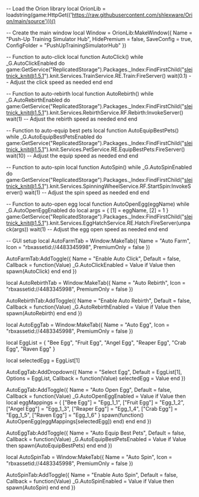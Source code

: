 -- Load the Orion library
local OrionLib = loadstring(game:HttpGet(('https://raw.githubusercontent.com/shlexware/Orion/main/source')))()

-- Create the main window
local Window = OrionLib:MakeWindow({
    Name = "Push-Up Training Simulator Hub",
    HidePremium = false,
    SaveConfig = true,
    ConfigFolder = "PushUpTrainingSimulatorHub"
})

-- Function to auto-click
local function AutoClick()
    while _G.AutoClickEnabled do
        game:GetService("ReplicatedStorage").Packages._Index:FindFirstChild("sleitnick_knit@1.5.1").knit.Services.TrainService.RE.Train:FireServer()
        wait(0.1) -- Adjust the click speed as needed
    end
end

-- Function to auto-rebirth
local function AutoRebirth()
    while _G.AutoRebirthEnabled do
        game:GetService("ReplicatedStorage").Packages._Index:FindFirstChild("sleitnick_knit@1.5.1").knit.Services.RebirthService.RF.Rebirth:InvokeServer()
        wait(1) -- Adjust the rebirth speed as needed
    end
end

-- Function to auto-equip best pets
local function AutoEquipBestPets()
    while _G.AutoEquipBestPetsEnabled do
        game:GetService("ReplicatedStorage").Packages._Index:FindFirstChild("sleitnick_knit@1.5.1").knit.Services.PetService.RE.EquipBestPets:FireServer()
        wait(10) -- Adjust the equip speed as needed
    end
end

-- Function to auto-spin
local function AutoSpin()
    while _G.AutoSpinEnabled do
        game:GetService("ReplicatedStorage").Packages._Index:FindFirstChild("sleitnick_knit@1.5.1").knit.Services.SpinningWheelService.RF.StartSpin:InvokeServer()
        wait(1) -- Adjust the spin speed as needed
    end
end

-- Function to auto-open egg
local function AutoOpenEgg(eggName)
    while _G.AutoOpenEggEnabled do
        local args = { [1] = eggName, [2] = 1 }
        game:GetService("ReplicatedStorage").Packages._Index:FindFirstChild("sleitnick_knit@1.5.1").knit.Services.EggHatchService.RE.Hatch:FireServer(unpack(args))
        wait(1) -- Adjust the egg open speed as needed
    end
end

-- GUI setup
local AutoFarmTab = Window:MakeTab({
    Name = "Auto Farm",
    Icon = "rbxassetid://4483345998",
    PremiumOnly = false
})

AutoFarmTab:AddToggle({
    Name = "Enable Auto Click",
    Default = false,
    Callback = function(Value)
        _G.AutoClickEnabled = Value
        if Value then
            spawn(AutoClick)
        end
    end
})

local AutoRebirthTab = Window:MakeTab({
    Name = "Auto Rebirth",
    Icon = "rbxassetid://4483345998",
    PremiumOnly = false
})

AutoRebirthTab:AddToggle({
    Name = "Enable Auto Rebirth",
    Default = false,
    Callback = function(Value)
        _G.AutoRebirthEnabled = Value
        if Value then
            spawn(AutoRebirth)
        end
    end
})

local AutoEggTab = Window:MakeTab({
    Name = "Auto Egg",
    Icon = "rbxassetid://4483345998",
    PremiumOnly = false
})

local EggList = {
    "Bee Egg",
    "Fruit Egg",
    "Angel Egg",
    "Reaper Egg",
    "Crab Egg",
    "Raven Egg"
}

local selectedEgg = EggList[1]

AutoEggTab:AddDropdown({
    Name = "Select Egg",
    Default = EggList[1],
    Options = EggList,
    Callback = function(Value)
        selectedEgg = Value
    end
})

AutoEggTab:AddToggle({
    Name = "Auto Open Egg",
    Default = false,
    Callback = function(Value)
        _G.AutoOpenEggEnabled = Value
        if Value then
            local eggMappings = {
                ["Bee Egg"] = "Egg_1_1",
                ["Fruit Egg"] = "Egg_1_2",
                ["Angel Egg"] = "Egg_1_3",
                ["Reaper Egg"] = "Egg_1_4",
                ["Crab Egg"] = "Egg_1_5",
                ["Raven Egg"] = "Egg_1_6"
            }
            spawn(function() AutoOpenEgg(eggMappings[selectedEgg]) end)
        end
    end
})

AutoEggTab:AddToggle({
    Name = "Auto Equip Best Pets",
    Default = false,
    Callback = function(Value)
        _G.AutoEquipBestPetsEnabled = Value
        if Value then
            spawn(AutoEquipBestPets)
        end
    end
})

local AutoSpinTab = Window:MakeTab({
    Name = "Auto Spin",
    Icon = "rbxassetid://4483345998",
    PremiumOnly = false
})

AutoSpinTab:AddToggle({
    Name = "Enable Auto Spin",
    Default = false,
    Callback = function(Value)
        _G.AutoSpinEnabled = Value
        if Value then
            spawn(AutoSpin)
        end
    end
})
